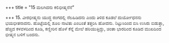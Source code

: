 +++
title = "15 ಮಲಗಿದನು ಕಲಿಭೀಷ್ಮನೆನೆ"

+++
15. ವೀರಭೀಷ್ಮನು ಯುದ್ಧ ರಂಗದಲ್ಲಿ ನೆಲಹಿಡಿದನು ಎಂದು ತಿಳಿದ ಕೂಡಲೆ ದುರ್ಯೋಧನನು ಭಯಭೀತನಾದನು. ಹೊಟ್ಟೆಯಲ್ಲಿ ಶೂಲ ನಾಟಿತು ಎಂಬಂತೆ ತತ್ತರಿಸಿ ಹೋದನು. ನಿಟ್ಟುಸಿರಿಂದ ಬಿಸಿ ಉಸಿರು ಬಿಡುತ್ತಾ, ಹೆಚ್ಚಿದ ಕಳವಳದಿಂದ ಕೂಡಿ, ಕಣ್ಣೀರಿನ ಹೊಳೆ ಕೆನ್ನೆ ಮೇಲೆ ಹರಿಯುತ್ತಿದ್ದು, ಚಿಂತಾ ಭಾರದಿಂದ ಕೂಡಿದ ಮುಖದಿಂದ ಭೀಷ್ಮನ ಬಳಿಗೆ ಬಂದನು.
